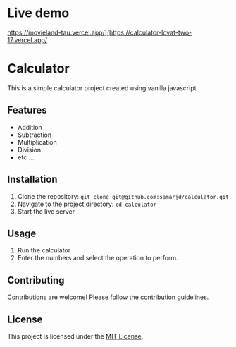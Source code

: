 # Live demo

https://movieland-tau.vercel.app/](https://calculator-lovat-two-17.vercel.app/

# Calculator

This is a simple calculator project created using vanilla javascript

## Features

- Addition
- Subtraction
- Multiplication
- Division
- etc ...

## Installation

1. Clone the repository: `git clone git@github.com:samarjd/calculator.git`
2. Navigate to the project directory: `cd calculator`
3. Start the live server

## Usage

1. Run the calculator
2. Enter the numbers and select the operation to perform.

## Contributing

Contributions are welcome! Please follow the [contribution guidelines](CONTRIBUTING.md).

## License

This project is licensed under the [MIT License](LICENSE).
